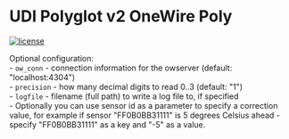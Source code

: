 # UDI Polyglot v2 OneWire Poly

[![license](https://img.shields.io/github/license/mashape/apistatus.svg)](https://github.com/exking/udi-onewire-poly/blob/master/LICENSE)

 Optional configuration:  
	 - `ow_conn` - connection information for the owserver (default: "localhost:4304")  
	 - `precision` - how many decimal digits to read 0..3 (default: "1")  
	 - `logfile` - filename (full path) to write a log file to, if specified  
	 - Optionally you can use sensor id as a parameter to specify a correction value, for example if sensor "FF0B0BB31111" is 5 degrees Celsius ahead - specify "FF0B0BB31111" as a key and "-5" as a value.  

